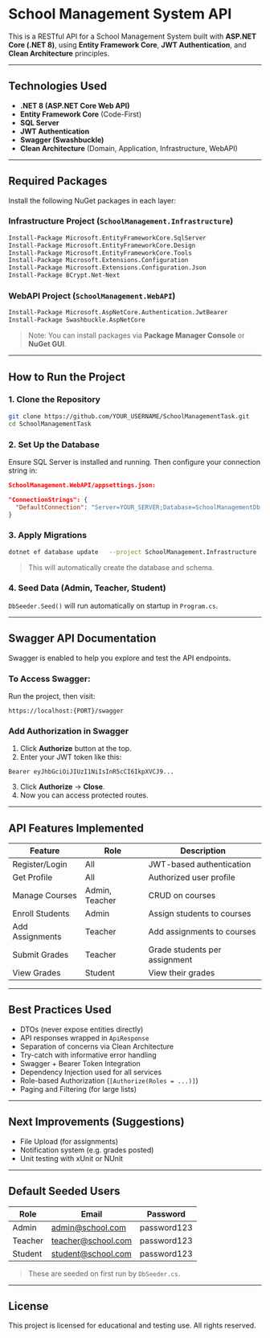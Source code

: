 # School Management System API

This is a RESTful API for a School Management System built with **ASP.NET Core (.NET 8)**, using **Entity Framework Core**, **JWT Authentication**, and **Clean Architecture** principles.

---

## Technologies Used

- **.NET 8 (ASP.NET Core Web API)**
- **Entity Framework Core** (Code-First)
- **SQL Server**
- **JWT Authentication**
- **Swagger (Swashbuckle)**
- **Clean Architecture** (Domain, Application, Infrastructure, WebAPI)

---

## Required Packages

Install the following NuGet packages in each layer:

### Infrastructure Project (`SchoolManagement.Infrastructure`)

```bash
Install-Package Microsoft.EntityFrameworkCore.SqlServer
Install-Package Microsoft.EntityFrameworkCore.Design
Install-Package Microsoft.EntityFrameworkCore.Tools
Install-Package Microsoft.Extensions.Configuration
Install-Package Microsoft.Extensions.Configuration.Json
Install-Package BCrypt.Net-Next
```

### WebAPI Project (`SchoolManagement.WebAPI`)

```bash
Install-Package Microsoft.AspNetCore.Authentication.JwtBearer
Install-Package Swashbuckle.AspNetCore
```

> Note: You can install packages via **Package Manager Console** or **NuGet GUI**.

---

## How to Run the Project

### 1. Clone the Repository

```bash
git clone https://github.com/YOUR_USERNAME/SchoolManagementTask.git
cd SchoolManagementTask
```

### 2. Set Up the Database

Ensure SQL Server is installed and running. Then configure your connection string in:

```json
SchoolManagement.WebAPI/appsettings.json:

"ConnectionStrings": {
  "DefaultConnection": "Server=YOUR_SERVER;Database=SchoolManagementDb;Trusted_Connection=True;TrustServerCertificate=True;"
}
```

### 3. Apply Migrations

```bash
dotnet ef database update   --project SchoolManagement.Infrastructure   --startup-project SchoolManagement.WebAPI
```

> This will automatically create the database and schema.

### 4. Seed Data (Admin, Teacher, Student)

`DbSeeder.Seed()` will run automatically on startup in `Program.cs`.

---

## Swagger API Documentation

Swagger is enabled to help you explore and test the API endpoints.

### To Access Swagger:

Run the project, then visit:

```
https://localhost:{PORT}/swagger
```

### Add Authorization in Swagger

1. Click **Authorize** button at the top.
2. Enter your JWT token like this:

```
Bearer eyJhbGciOiJIUzI1NiIsInR5cCI6IkpXVCJ9...
```

3. Click **Authorize** → **Close**.
4. Now you can access protected routes.

---

## API Features Implemented

| Feature         | Role           | Description                   |
| --------------- | -------------- | ----------------------------- |
| Register/Login  | All            | JWT-based authentication      |
| Get Profile     | All            | Authorized user profile       |
| Manage Courses  | Admin, Teacher | CRUD on courses               |
| Enroll Students | Admin          | Assign students to courses    |
| Add Assignments | Teacher        | Add assignments to courses    |
| Submit Grades   | Teacher        | Grade students per assignment |
| View Grades     | Student        | View their grades             |

---

## Best Practices Used

- DTOs (never expose entities directly)
- API responses wrapped in `ApiResponse`
- Separation of concerns via Clean Architecture
- Try-catch with informative error handling
- Swagger + Bearer Token Integration
- Dependency Injection used for all services
- Role-based Authorization (`[Authorize(Roles = ...)]`)
- Paging and Filtering (for large lists)

---

## Next Improvements (Suggestions)

- File Upload (for assignments)
- Notification system (e.g. grades posted)
- Unit testing with xUnit or NUnit

---

## Default Seeded Users

| Role    | Email              | Password    |
| ------- | ------------------ | ----------- |
| Admin   | admin@school.com   | password123 |
| Teacher | teacher@school.com | password123 |
| Student | student@school.com | password123 |

> These are seeded on first run by `DbSeeder.cs`.

---

## License

This project is licensed for educational and testing use. All rights reserved.
